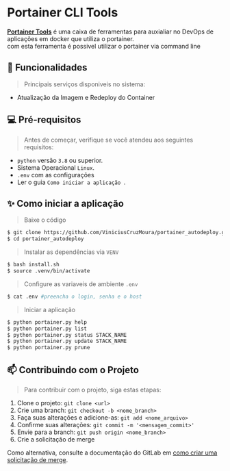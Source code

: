 # Portainer CLI Tools

[**Portainer Tools**](https://google.com) é uma caixa de ferramentas para auxialiar no DevOps de aplicações em docker que utiliza o portainer. <br/>
com esta ferramenta é possivel utilizar o portainer via command line


## 🎨 Funcionalidades
> Principais serviços disponiveis no sistema:
- Atualização da Imagem e Redeploy do Container


## 💻 Pré-requisitos

> Antes de começar, verifique se você atendeu aos seguintes requisitos:

* `python` versão `3.8` ou superior.
* Sistema Operacional `Linux`.
* `.env` com as configurações
* Ler o guia `Como iniciar a aplicação `.


## ✨ Como iniciar a aplicação 

> Baixe o código 
```bash
$ git clone https://github.com/ViniciusCruzMoura/portainer_autodeploy.git
$ cd portainer_autodeploy
```

> Instalar as dependências via `VENV`
```bash
$ bash install.sh
$ source .venv/bin/activate
```

> Configure as variaveis de ambiente `.env`
```bash
$ cat .env #preencha o login, senha e o host
```

> Iniciar a aplicação
```bash
$ python portainer.py help
$ python portainer.py list
$ python portainer.py status STACK_NAME
$ python portainer.py update STACK_NAME
$ python portainer.py prune
```


## 📫 Contribuindo com o Projeto
> Para contribuir com o projeto, siga estas etapas:

1. Clone o projeto: `git clone <url>`
2. Crie uma branch: `git checkout -b <nome_branch>`
3. Faça suas alterações e adicione-as: `git add <nome_arquivo>`
4. Confirme suas alterações: `git commit -m '<mensagem_commit>'`
5. Envie para a branch: `git push origin <nome_branch>`
6. Crie a solicitação de merge

Como alternativa, consulte a documentação do GitLab em [como criar uma solicitação de merge](https://docs.gitlab.com/ee/user/project/merge_requests/creating_merge_requests.html).

<br/>
